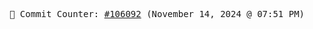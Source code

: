 <p align="center">
    <samp>
        📮 Commit Counter: <a href="https://github.com/Javascript-void0/Javascript-void0/commits/main">#106092</a> (November 14, 2024 @ 07:51 PM)
    </samp>
</p>